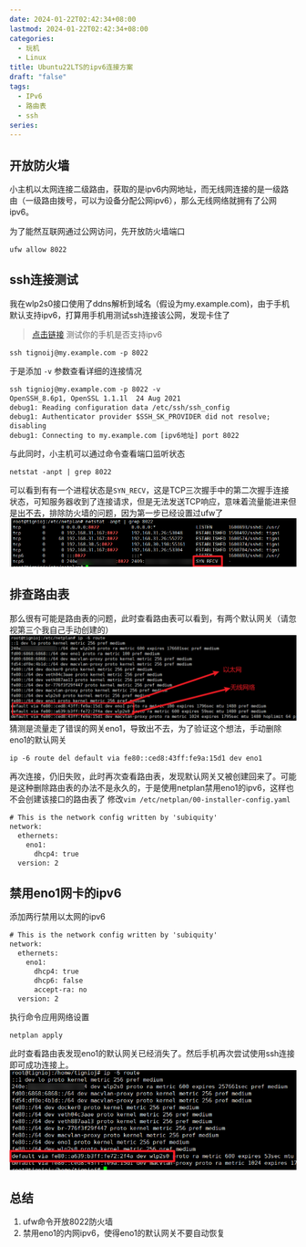 ```yaml
---
date: 2024-01-22T02:42:34+08:00
lastmod: 2024-01-22T02:42:34+08:00
categories:
  - 玩机
  - Linux
title: Ubuntu22LTS的ipv6连接方案
draft: "false"
tags:
  - IPv6
  - 路由表
  - ssh
series:
---
```

## 开放防火墙
小主机以太网连接二级路由，获取的是ipv6内网地址，而无线网连接的是一级路由（一级路由拨号，可以为设备分配公网ipv6），那么无线网络就拥有了公网ipv6。

为了能然互联网通过公网访问，先开放防火墙端口
```
ufw allow 8022
```

## ssh连接测试
我在wlp2s0接口使用了ddns解析到域名（假设为my.example.com)，由于手机默认支持ipv6，打算用手机用测试ssh连接该公网，发现卡住了
> [点击链接](https://ipw.cn/ipv6/) 测试你的手机是否支持ipv6
```
ssh tignoij@my.example.com -p 8022
```
于是添加 `-v` 参数查看详细的连接情况
```
ssh tignioj@my.example.com -p 8022 -v 
OpenSSH_8.6p1, OpenSSL 1.1.1l  24 Aug 2021
debug1: Reading configuration data /etc/ssh/ssh_config
debug1: Authenticator provider $SSH_SK_PROVIDER did not resolve; disabling
debug1: Connecting to my.example.com [ipv6地址] port 8022
```

与此同时，小主机可以通过命令查看端口监听状态
```
netstat -anpt | grep 8022
```
可以看到有有一个进程状态是`SYN_RECV`，这是TCP三次握手中的第二次握手连接状态，可知服务器收到了连接请求，但是无法发送TCP响应，意味着流量能进来但是出不去，排除防火墙的问题，因为第一步已经设置过ufw了
![](Pasted%20image%2020240122032909.png)

## 排查路由表
那么很有可能是路由表的问题，此时查看路由表可以看到，有两个默认网关（请忽视第三个我自己手动创建的）
![](Pasted%20image%2020240122024637.png)
猜测是流量走了错误的网关eno1，导致出不去，为了验证这个想法，手动删除eno1的默认网关
```
ip -6 route del default via fe80::ced8:43ff:fe9a:15d1 dev eno1
```
再次连接，仍旧失败，此时再次查看路由表，发现默认网关又被创建回来了。可能是这种删除路由表的办法不是永久的，于是使用netplan禁用eno1的ipv6，这样也不会创建该接口的路由表了
修改`vim /etc/netplan/00-installer-config.yaml` 
```
# This is the network config written by 'subiquity'
network:
  ethernets:
    eno1:
      dhcp4: true
  version: 2
```

## 禁用eno1网卡的ipv6
添加两行禁用以太网的ipv6
```
# This is the network config written by 'subiquity'
network:
  ethernets:
    eno1:
      dhcp4: true
      dhcp6: false
      accept-ra: no
  version: 2
```
执行命令应用网络设置
```
netplan apply
```
此时查看路由表发现eno1的默认网关已经消失了。然后手机再次尝试使用ssh连接即可成功连接上。
![](Pasted%20image%2020240122040045.png)

## 总结
1. ufw命令开放8022防火墙
2. 禁用eno1的内网ipv6，使得eno1的默认网关不要自动恢复


